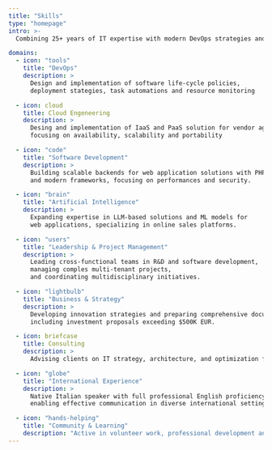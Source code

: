 ```yaml
---
title: "Skills"
type: "homepage"
intro: >-
  Combining 25+ years of IT expertise with modern DevOps strategies and expanding into Cyber Security.

domains:
  - icon: "tools"
    title: "DevOps"
    description: >
      Design and implementation of software life-cycle policies, 
      deployment stategies, task automations and resource monitoring

  - icon: cloud
    title: Cloud Engeneering
    description: >
      Desing and implementation of IaaS and PaaS solution for vendor agnostic application and IoT devices control
      focusing on availability, scalability and portability

  - icon: "code"
    title: "Software Development"
    description: >
      Building scalable backends for web application solutions with PHP or Node 
      and modern frameworks, focusing on performances and security.

  - icon: "brain"
    title: "Artificial Intelligence"
    description: >
      Expanding expertise in LLM-based solutions and ML models for 
      web applications, specializing in online sales platforms.

  - icon: "users"
    title: "Leadership & Project Management"
    description: >
      Leading cross-functional teams in R&D and software development, 
      managing comples multi-tenant projects, 
      and coordinating multidisciplinary initiatives.

  - icon: "lightbulb"
    title: "Business & Strategy"
    description: >
      Developing innovation strategies and preparing comprehensive documentation for tech-driven solutions, 
      including investment proposals exceeding $500K EUR.

  - icon: briefcase
    title: Consulting
    description: >
      Advising clients on IT strategy, architecture, and optimization for scalable e-commerce solutions.

  - icon: "globe"
    title: "International Experience"
    description: >
      Native Italian speaker with full professional English proficiency, 
      enabling effective communication in diverse international settings.

  - icon: "hands-helping"
    title: "Community & Learning"
    description: "Active in volunteer work, professional development and consultant."
---
```

